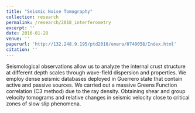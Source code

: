 ```yaml
---
title: "Seismic Noise Tomography"
collection: research
permalink: /research/2018_interferometry
excerpt: ''
date: 2016-01-28
venue: ''
paperurl: 'http://132.248.9.195/ptd2016/enero/0740058/Index.html'
citation: '' 
---
```

Seismological observations allow us to analyze the internal crust structure at different depth scales through wave-field dispersion and properties. We employ dense seismic databases deployed in Guerrero state that contain active and passive sources. We carried out a massive Greens Function correlation (C3 method) due to the ray density. Obtaining shear and group velocity tomograms and relative changes in seismic velocity close to critical zones of slow slip phenomena. 
